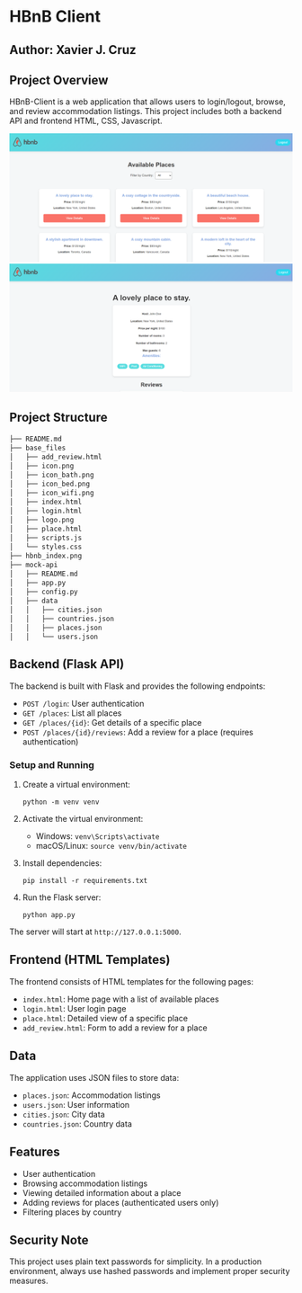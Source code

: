 # HBnB Client

## Author: Xavier J. Cruz

## Project Overview

HBnB-Client is a web application that allows users to login/logout, browse, and review accommodation listings. This project includes both a backend API and frontend HTML, CSS, Javascript.

![available_places](available_places.png)
![place_details](place_details.png)

## Project Structure

```
├── README.md
├── base_files
│   ├── add_review.html
│   ├── icon.png
│   ├── icon_bath.png
│   ├── icon_bed.png
│   ├── icon_wifi.png
│   ├── index.html
│   ├── login.html
│   ├── logo.png
│   ├── place.html
│   ├── scripts.js
│   └── styles.css
├── hbnb_index.png
├── mock-api
│   ├── README.md
│   ├── app.py
│   ├── config.py
│   ├── data
│   │   ├── cities.json
│   │   ├── countries.json
│   │   ├── places.json
│   │   └── users.json
```

## Backend (Flask API)

The backend is built with Flask and provides the following endpoints:

- `POST /login`: User authentication
- `GET /places`: List all places
- `GET /places/{id}`: Get details of a specific place
- `POST /places/{id}/reviews`: Add a review for a place (requires authentication)

### Setup and Running

1. Create a virtual environment:
   ```
   python -m venv venv
   ```

2. Activate the virtual environment:
   - Windows: `venv\Scripts\activate`
   - macOS/Linux: `source venv/bin/activate`

3. Install dependencies:
   ```
   pip install -r requirements.txt
   ```

4. Run the Flask server:
   ```
   python app.py
   ```

The server will start at `http://127.0.0.1:5000`.

## Frontend (HTML Templates)

The frontend consists of HTML templates for the following pages:

- `index.html`: Home page with a list of available places
- `login.html`: User login page
- `place.html`: Detailed view of a specific place
- `add_review.html`: Form to add a review for a place

## Data

The application uses JSON files to store data:

- `places.json`: Accommodation listings
- `users.json`: User information
- `cities.json`: City data
- `countries.json`: Country data

## Features

- User authentication
- Browsing accommodation listings
- Viewing detailed information about a place
- Adding reviews for places (authenticated users only)
- Filtering places by country

## Security Note

This project uses plain text passwords for simplicity. In a production environment, always use hashed passwords and implement proper security measures.

